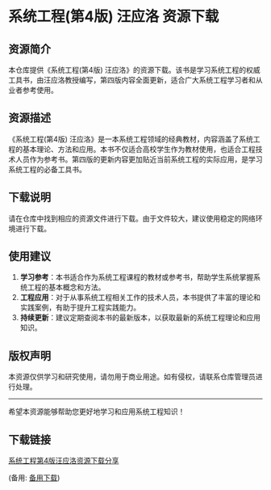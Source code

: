 # 系统工程(第4版) 汪应洛 资源下载

## 资源简介

本仓库提供《系统工程(第4版) 汪应洛》的资源下载。该书是学习系统工程的权威工具书，由汪应洛教授编写，第四版内容全面更新，适合广大系统工程学习者和从业者参考使用。

## 资源描述

《系统工程(第4版) 汪应洛》是一本系统工程领域的经典教材，内容涵盖了系统工程的基本理论、方法和应用。本书不仅适合高校学生作为教材使用，也适合工程技术人员作为参考书。第四版的更新内容更加贴近当前系统工程的实际应用，是学习系统工程的必备工具书。

## 下载说明

请在仓库中找到相应的资源文件进行下载。由于文件较大，建议使用稳定的网络环境进行下载。

## 使用建议

1. **学习参考**：本书适合作为系统工程课程的教材或参考书，帮助学生系统掌握系统工程的基本概念和方法。
2. **工程应用**：对于从事系统工程相关工作的技术人员，本书提供了丰富的理论和实践案例，有助于提升工程实践能力。
3. **持续更新**：建议定期查阅本书的最新版本，以获取最新的系统工程理论和应用知识。

## 版权声明

本资源仅供学习和研究使用，请勿用于商业用途。如有侵权，请联系仓库管理员进行处理。

---

希望本资源能够帮助您更好地学习和应用系统工程知识！

## 下载链接
[系统工程第4版汪应洛资源下载分享](https://pan.quark.cn/s/9195e9a0a5f5) 

(备用: [备用下载](https://pan.baidu.com/s/129WeKNu22_XOGETWSGTnzQ?pwd=1234))

